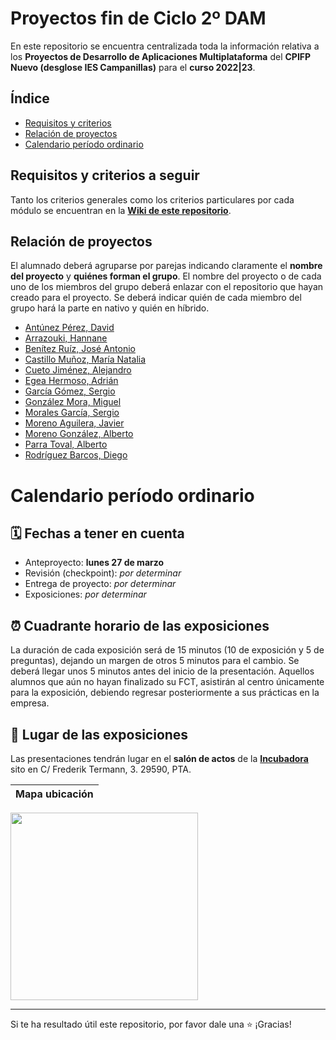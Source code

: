 # Proyectos fin de Ciclo 2º DAM

En este repositorio se encuentra centralizada toda la información relativa a los **Proyectos de Desarrollo de Aplicaciones Multiplataforma** del **CPIFP Nuevo (desglose IES Campanillas)** para el **curso 2022|23**.

## Índice

* [Requisitos y criterios](#requisitos-y-criterios-a-seguir)
* [Relación de proyectos](#relación-de-proyectos)
* [Calendario período ordinario](#calendario-período-ordinario)

## Requisitos y criterios a seguir

Tanto los criterios generales como los criterios particulares por cada módulo se encuentran en la [**Wiki de este repositorio**](https://github.com/IESCampanillas/proyectos-dam-2023/wiki).

## Relación de proyectos
El alumnado deberá agruparse por parejas indicando claramente el **nombre del proyecto** y **quiénes forman el grupo**. El nombre del proyecto o de cada uno de los miembros del grupo deberá enlazar con el repositorio que hayan creado para el proyecto. Se deberá indicar quién de cada miembro del grupo hará la parte en nativo y quién en híbrido.

* [Antúnez Pérez, David]()
* [Arrazouki, Hannane]()
* [Benítez Ruíz, José Antonio]()
* [Castillo Muñoz, María Natalia]()
* [Cueto Jiménez, Alejandro]()
* [Egea Hermoso, Adrián]()
* [García Gómez, Sergio]()
* [González Mora, Miguel]()
* [Morales García, Sergio]()
* [Moreno Aguilera, Javier]()
* [Moreno González, Alberto]()
* [Parra Toval, Alberto]()
* [Rodríguez Barcos, Diego]()


<!-- 
ALUMNADO EXTRAORDINARIA DICIEMBRE
* Aguilera Martín, Diego
* Domínguez Gómez, Sergio
* García Campoy, Daniel
* González Pons, Verónica
* Fernández Linero, Álvaro
* López Chiang, Salomón Surya
* López Lozano, Santos
* Millón Cortés, Manuel Alejandro
* Moreno Rodríguez, Javier
* Servia Morales, David
* Sicilia Pérez, Francisco Javier
-->

# Calendario período ordinario

## 🗓️ Fechas a tener en cuenta
* Anteproyecto: **lunes 27 de marzo** 
* Revisión (checkpoint): _por determinar_
* Entrega de proyecto: _por determinar_
* Exposiciones: _por determinar_

## ⏰ Cuadrante horario de las exposiciones

La duración de cada exposición será de 15 minutos (10 de exposición y 5 de preguntas), dejando un margen de otros 5 minutos para el cambio. Se deberá llegar unos 5 minutos antes del inicio de la presentación. Aquellos alumnos que aún no hayan finalizado su FCT, asistirán al centro únicamente para la exposición, debiendo regresar posteriormente a sus prácticas en la empresa.

## :school: Lugar de las exposiciones

Las presentaciones tendrán lugar en el **salón de actos** de la [**Incubadora**](https://goo.gl/maps/VGMpWnnpCZJQbP21A) sito en C/ Frederik Termann, 3. 29590, PTA.

Mapa ubicación             | 
:-------------------------:|
<a href="https://goo.gl/maps/VGMpWnnpCZJQbP21A" target="_blank">
  <img src="https://github.com/IESCampanillas/proyectos-dam-2021/blob/master/IESCFP_mapa_ubicacion.png" width="300" />
</a>


<hr>

Si te ha resultado útil este repositorio, por favor dale una :star: ¡Gracias!
